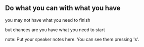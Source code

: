 ## Do what you can with what you have

<p class="fragment">you may not have what you need to finish</p>
<p class="fragment">but chances are you have what you need to start</p>

note:
    Put your speaker notes here.
    You can see them pressing 's'.

